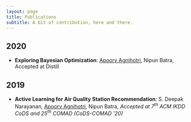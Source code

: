 ```yaml
---
layout: page
title: Publications
subtitle: A bit of contribution, here and there.
---
```


## 2020

- **Exploring Bayesian Optimization**: <u>Apoorv Agnihotri</u>, Nipun Batra, Accepted at Distill

## 2019

- **Active Learning for Air Quality Station Recommendation**: S. Deepak Narayanan, <u>Apoorv Agnihotri</u>, Nipun Batra, _Accepted at 7<sup>th</sup> ACM IKDD CoDS and 25<sup>th</sup> COMAD (CoDS-COMAD '20)_
